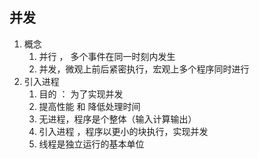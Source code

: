 ##  并发

1. 概念
    1. 并行 ， 多个事件在同一时刻内发生
    2. 并发，微观上前后紧密执行，宏观上多个程序同时进行
2. 引入进程
    1. 目的 ： 为了实现并发 
    2. 提高性能 和 降低处理时间
    3. 无进程，程序是个整体（输入计算输出）
    4. 引入进程 ，程序以更小的块执行，实现并发
    5. 线程是独立运行的基本单位
    